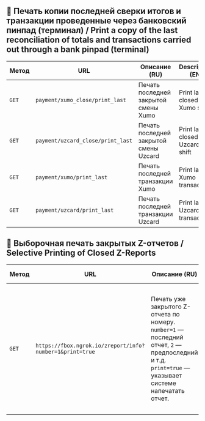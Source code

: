 ## 🏦 Печать копии последней сверки итогов и транзакции проведенные через банковский пинпад (терминал) / Print a copy of the last reconciliation of totals and transactions carried out through a bank pinpad (terminal)
| Метод | URL                               | Описание (RU)                          | Description (EN)               |
| ----- | --------------------------------- | -------------------------------------- | ------------------------------ |
| `GET` | `payment/xumo_close/print_last`   | Печать последней закрытой смены Xumo   | Print last closed Xumo shift   |
| `GET` | `payment/uzcard_close/print_last` | Печать последней закрытой смены Uzcard | Print last closed Uzcard shift |
| `GET` | `payment/xumo/print_last`         | Печать последней транзакции Xumo       | Print last Xumo transaction    |
| `GET` | `payment/uzcard/print_last`       | Печать последней транзакции Uzcard     | Print last Uzcard transaction  |

## 🧾 Выборочная печать закрытых Z-отчетов / Selective Printing of Closed Z-Reports
| Метод | URL                                                      | Описание (RU)                                                                                                                                              | Description (EN)                                                                                                                                                                  |
| ----- | -------------------------------------------------------- | ---------------------------------------------------------------------------------------------------------------------------------------------------------- | --------------------------------------------------------------------------------------------------------------------------------------------------------------------------------- |
| `GET` | `https://fbox.ngrok.io/zreport/info?number=1&print=true` | Печать уже закрытого Z-отчета по номеру.<br>`number=1` — последний отчет, `2` — предпоследний и т.д.<br>`print=true` — указывает системе напечатать отчет. | Print a previously closed Z-report by reverse order number.<br>`number=1` — most recent report, `2` — second most recent, etc.<br>`print=true` — triggers printing of the report. |
